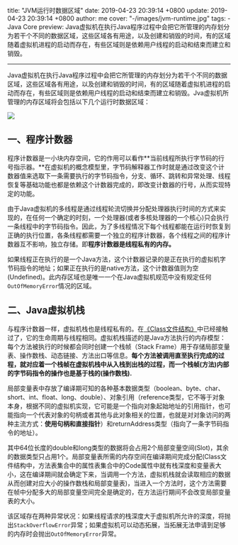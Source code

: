 title: "JVM运行时数据区域"
date: 2019-04-23 20:39:14 +0800
update: 2019-04-23 20:39:14 +0800
author: me
cover: "-/images/jvm-runtime.jpg"
tags:
    - Java Core
preview: Java虚拟机在执行Java程序过程中会把它所管理的内存划分为若干个不同的数据区域，这些区域各有用途，以及创建和销毁的时间，有的区域随着虚拟机进程的启动而存在，有些区域则是依赖用户线程的启动和结束而建立和销毁。

---

Java虚拟机在执行Java程序过程中会把它所管理的内存划分为若干个不同的数据区域，这些区域各有用途，以及创建和销毁的时间，有的区域随着虚拟机进程的启动而存在，有些区域则是依赖用户线程的启动和结束而建立和销毁。Jva虚拟机所管理的内存区域将会包括以下几个运行时数据区域：

![](/images/jvm-runtime.jpg)

## 一、程序计数器

程序计数器是一小块内存空间，它的作用可以看作**当前线程所执行字节码的行号指示器。**在虚拟机的概念模型里，字节码解释器工作时就是通过改变这个计数器值来选取下一条需要执行的字节码指令，分支、循环、跳转和异常处理、线程恢复等基础功能也都是依赖这个计数器完成的，即改变计数器的行号，从而实现特定的功能。

由于Java虚拟机的多线程是通过线程轮流切换并分配处理器执行时间的方式来实现的，在任何一个确定的时刻，一个处理器(或者多核处理器的一个核心)只会执行一条线程中的字节码指令。因此，为了多线程情况下每个线程都能在运行时恢复到正确的执行位置，各条线程都需要一个独立的程序计数器，各个线程之间的程序计数器互不影响，独立存储。即**程序计数器是线程私有的内存。**

如果线程正在执行的是一个Java方法，这个计数器记录的是正在执行的虚拟机字节码指令的地址；如果正在执行的是native方法，这个计数器值则为空(Undefined)。此内存区域也是唯一一个在Java虚拟机规范中没有规定任何`OutOfMemoryError`情况的区域。

## 二、Java虚拟机栈

与程序计数器一样，虚拟机栈也是线程私有的。在[《Class文件结构》](https://doc.feily.tech/class-file-structure.html)中已经接触过了，它的生命周期与线程相同。虚拟机栈描述的是Java方法执行的内存模型：每个方法被执行的时候都会同时创建一个栈帧（Stack Frame）用于存储局部变量表、操作数栈、动态链接、方法出口等信息。**每个方法被调用直至执行完成的过程，就对应着一个栈帧在虚拟机栈中从入栈到出栈的过程，而一个栈帧(方法)内部的字节码指令的操作也是基于栈的(操作数栈).**

局部变量表中存放了编译期可知的各种基本数据类型（boolean、byte、char、short、int、float、long、double）、对象引用（reference类型，它不等于对象本身，根据不同的虚拟机实现，它可能是一个指向对象起始地址的引用指针，也可能指向一个代表对象的句柄或者其他与此对象相关的位置，也就是对对象访问的两种主流方式：**使用句柄和直接指针**）和returnAddress类型（指向了一条字节码指令的地址）。

其中64位长度的double和long类型的数据将会占用2个局部变量空间(Slot)，其余的数据类型只占用1个。局部变量表所需的内存空间在编译期间完成分配(Class文件结构中，方法表集合中的属性表集合中的Code属性中就有栈深度和变量表大小，这在编译期间就会确定下来，当调用一个方法，虚拟机栈就会读取相应的数据从而创建对应大小的操作数栈和局部变量表)，当进入一个方法时，这个方法需要在帧中分配多大的局部变量空间完全是确定的，在方法运行期间不会改变局部变量表的大小。

该区域存在两种异常状况：如果线程请求的栈深度大于虚拟机所允许的深度，将抛出`StackOverflowError`异常；如果虚拟机可以动态拓展，当拓展无法申请到足够的内存时会抛出`OutOfMemoryError`异常。